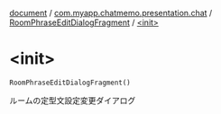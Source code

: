 [document](../../index.md) / [com.myapp.chatmemo.presentation.chat](../index.md) / [RoomPhraseEditDialogFragment](index.md) / [&lt;init&gt;](./-init-.md)

# &lt;init&gt;

`RoomPhraseEditDialogFragment()`

ルームの定型文設定変更ダイアログ

